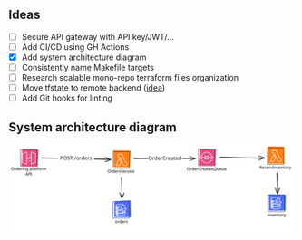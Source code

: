 ## Ideas
- [ ] Secure API gateway with API key/JWT/...
- [ ] Add CI/CD using GH Actions
- [x] Add system architecture diagram
- [ ] Consistently name Makefile targets
- [ ] Research scalable mono-repo terraform files organization
- [ ] Move tfstate to remote backend ([idea](https://github.com/infinum/infrastructure-template/blob/main/terraform/init/AWS/README.md))
- [ ] Add Git hooks for linting

## System architecture diagram
![System diagram](assets/system-diagram.svg)

